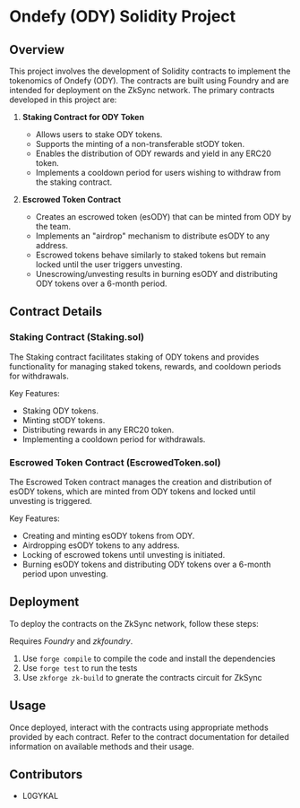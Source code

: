 # Ondefy (ODY) Solidity Project

## Overview

This project involves the development of Solidity contracts to implement the tokenomics of Ondefy (ODY). The contracts are built using Foundry and are intended for deployment on the ZkSync network. The primary contracts developed in this project are:

1. **Staking Contract for ODY Token**
   - Allows users to stake ODY tokens.
   - Supports the minting of a non-transferable stODY token.
   - Enables the distribution of ODY rewards and yield in any ERC20 token.
   - Implements a cooldown period for users wishing to withdraw from the staking contract.

2. **Escrowed Token Contract**
   - Creates an escrowed token (esODY) that can be minted from ODY by the team.
   - Implements an "airdrop" mechanism to distribute esODY to any address.
   - Escrowed tokens behave similarly to staked tokens but remain locked until the user triggers unvesting.
   - Unescrowing/unvesting results in burning esODY and distributing ODY tokens over a 6-month period.

## Contract Details

### Staking Contract (Staking.sol)

The Staking contract facilitates staking of ODY tokens and provides functionality for managing staked tokens, rewards, and cooldown periods for withdrawals.

Key Features:

- Staking ODY tokens.
- Minting stODY tokens.
- Distributing rewards in any ERC20 token.
- Implementing a cooldown period for withdrawals.

### Escrowed Token Contract (EscrowedToken.sol)

The Escrowed Token contract manages the creation and distribution of esODY tokens, which are minted from ODY tokens and locked until unvesting is triggered.

Key Features:

- Creating and minting esODY tokens from ODY.
- Airdropping esODY tokens to any address.
- Locking of escrowed tokens until unvesting is initiated.
- Burning esODY tokens and distributing ODY tokens over a 6-month period upon unvesting.

## Deployment

To deploy the contracts on the ZkSync network, follow these steps:

Requires *Foundry* and *zkfoundry*.

1. Use `forge compile` to compile the code and install the dependencies
2. Use `forge test` to run the tests
3. Use `zkforge zk-build` to gnerate the contracts circuit for ZkSync

## Usage

Once deployed, interact with the contracts using appropriate methods provided by each contract. Refer to the contract documentation for detailed information on available methods and their usage.

## Contributors

- L0GYKAL